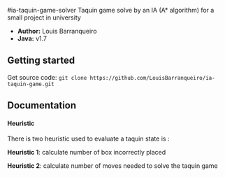 #ia-taquin-game-solver
Taquin game solve by an IA (A* algorithm) for a small project in university

* **Author:** Louis Barranqueiro
* **Java:** v1.7

## Getting started

Get source code: `git clone https://github.com/LouisBarranqueiro/ia-taquin-game.git`  

## Documentation

#### Heuristic

There is two heuristic used to evaluate a taquin state is :

**Heuristic 1**: calculate number of box incorrectly placed

**Heuristic 2**: calculate number of moves needed to solve the taquin game

